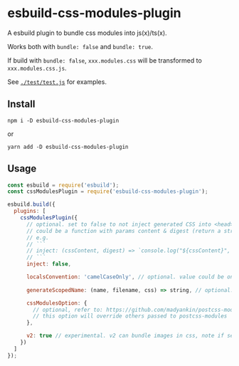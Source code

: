 # esbuild-css-modules-plugin

A esbuild plugin to bundle css modules into js(x)/ts(x).

Works both with `bundle: false` and `bundle: true`.

If build with `bundle: false`, `xxx.modules.css` will be transformed to `xxx.modules.css.js`.

See [`./test/test.js`](https://github.com/indooorsman/esbuild-css-modules-plugin/blob/master/test/test.js) for examples.

## Install

```shell
npm i -D esbuild-css-modules-plugin
```

or

```shell
yarn add -D esbuild-css-modules-plugin
```

## Usage

```js
const esbuild = require('esbuild');
const cssModulesPlugin = require('esbuild-css-modules-plugin');

esbuild.build({
  plugins: [
    cssModulesPlugin({
      // optional. set to false to not inject generated CSS into <head>, default is true. 
      // could be a function with params content & digest (return a string of js code to inject to page), 
      // e.g.
      // ```
      // inject: (cssContent, digest) => `console.log("${cssContent}", "${digest}")`
      // ```
      inject: false,

      localsConvention: 'camelCaseOnly', // optional. value could be one of 'camelCaseOnly', 'camelCase', 'dashes', 'dashesOnly', default is 'camelCaseOnly'
      
      generateScopedName: (name, filename, css) => string, // optional. refer to: https://github.com/madyankin/postcss-modules#generating-scoped-names

      cssModulesOption: { 
        // optional, refer to: https://github.com/madyankin/postcss-modules/blob/d7cefc427c43bf35f7ebc55e7bda33b4689baf5a/index.d.ts#L27
        // this option will override others passed to postcss-modules
      },

      v2: true // experimental. v2 can bundle images in css, note if set `v2` to true, all other options will be ignored. and v2 only works with `bundle: true`.
    })
  ]
});
```
